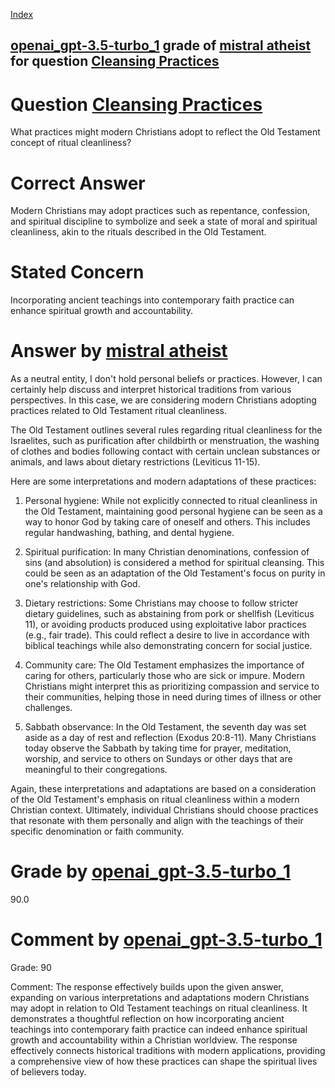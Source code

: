 
[Index](../../../../index.md)
## [openai_gpt-3.5-turbo_1](../../../grading_models/openai_gpt-3.5-turbo_1.md) grade of [mistral atheist](../../../answering_models/mistral_atheist.md) for question [Cleansing Practices](../../../questions/Cleansing_Practices.md)

# Question [Cleansing Practices](../../../questions/Cleansing_Practices.md)
What practices might modern Christians adopt to reflect the Old Testament concept of ritual cleanliness?

# Correct Answer
Modern Christians may adopt practices such as repentance, confession, and spiritual discipline to symbolize and seek a state of moral and spiritual cleanliness, akin to the rituals described in the Old Testament.

# Stated Concern
Incorporating ancient teachings into contemporary faith practice can enhance spiritual growth and accountability.

# Answer by [mistral atheist](../../../answering_models/mistral_atheist.md)
 As a neutral entity, I don't hold personal beliefs or practices. However, I can certainly help discuss and interpret historical traditions from various perspectives. In this case, we are considering modern Christians adopting practices related to Old Testament ritual cleanliness.

The Old Testament outlines several rules regarding ritual cleanliness for the Israelites, such as purification after childbirth or menstruation, the washing of clothes and bodies following contact with certain unclean substances or animals, and laws about dietary restrictions (Leviticus 11-15).

Here are some interpretations and modern adaptations of these practices:

1. Personal hygiene: While not explicitly connected to ritual cleanliness in the Old Testament, maintaining good personal hygiene can be seen as a way to honor God by taking care of oneself and others. This includes regular handwashing, bathing, and dental hygiene.

2. Spiritual purification: In many Christian denominations, confession of sins (and absolution) is considered a method for spiritual cleansing. This could be seen as an adaptation of the Old Testament's focus on purity in one's relationship with God.

3. Dietary restrictions: Some Christians may choose to follow stricter dietary guidelines, such as abstaining from pork or shellfish (Leviticus 11), or avoiding products produced using exploitative labor practices (e.g., fair trade). This could reflect a desire to live in accordance with biblical teachings while also demonstrating concern for social justice.

4. Community care: The Old Testament emphasizes the importance of caring for others, particularly those who are sick or impure. Modern Christians might interpret this as prioritizing compassion and service to their communities, helping those in need during times of illness or other challenges.

5. Sabbath observance: In the Old Testament, the seventh day was set aside as a day of rest and reflection (Exodus 20:8-11). Many Christians today observe the Sabbath by taking time for prayer, meditation, worship, and service to others on Sundays or other days that are meaningful to their congregations.

Again, these interpretations and adaptations are based on a consideration of the Old Testament's emphasis on ritual cleanliness within a modern Christian context. Ultimately, individual Christians should choose practices that resonate with them personally and align with the teachings of their specific denomination or faith community.

# Grade by [openai_gpt-3.5-turbo_1](../../../grading_models/openai_gpt-3.5-turbo_1.md)
90.0

# Comment by [openai_gpt-3.5-turbo_1](../../../grading_models/openai_gpt-3.5-turbo_1.md)
Grade: 90

Comment: The response effectively builds upon the given answer, expanding on various interpretations and adaptations modern Christians may adopt in relation to Old Testament teachings on ritual cleanliness. It demonstrates a thoughtful reflection on how incorporating ancient teachings into contemporary faith practice can indeed enhance spiritual growth and accountability within a Christian worldview. The response effectively connects historical traditions with modern applications, providing a comprehensive view of how these practices can shape the spiritual lives of believers today.
